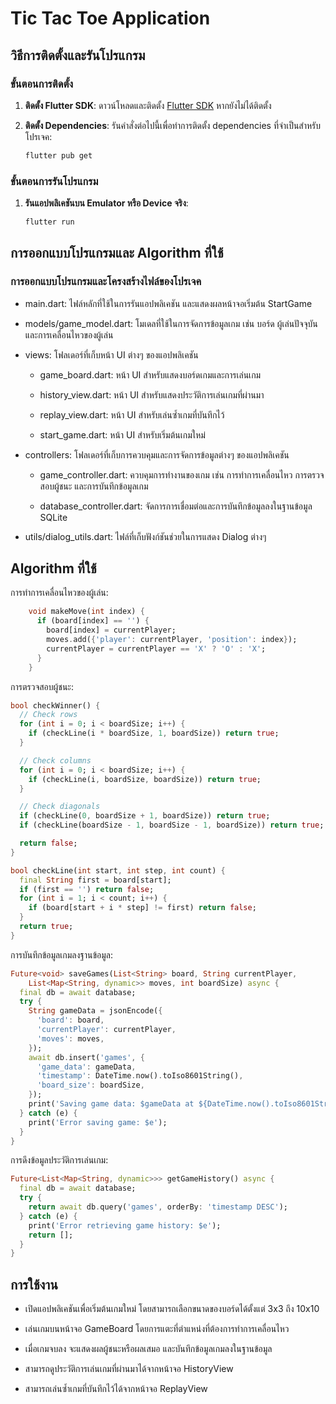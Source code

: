 # Tic Tac Toe Application

## วิธีการติดตั้งและรันโปรแกรม

### ขั้นตอนการติดตั้ง

1. **ติดตั้ง Flutter SDK**:
    ดาวน์โหลดและติดตั้ง [Flutter SDK](https://flutter.dev/docs/get-started/install) หากยังไม่ได้ติดตั้ง

2. **ติดตั้ง Dependencies**:
    รันคำสั่งต่อไปนี้เพื่อทำการติดตั้ง dependencies ที่จำเป็นสำหรับโปรเจค:
    ```bash
    flutter pub get
    ```

### ขั้นตอนการรันโปรแกรม

1. **รันแอปพลิเคชันบน Emulator หรือ Device จริง**:
    ```bash
    flutter run
    ```

## การออกแบบโปรแกรมและ Algorithm ที่ใช้

### การออกแบบโปรแกรมและโครงสร้างไฟล์ของโปรเจค

  * main.dart: ไฟล์หลักที่ใช้ในการรันแอปพลิเคชัน และแสดงผลหน้าจอเริ่มต้น StartGame
    
  * models/game_model.dart: โมเดลที่ใช้ในการจัดการข้อมูลเกม เช่น บอร์ด ผู้เล่นปัจจุบัน และการเคลื่อนไหวของผู้เล่น
    
  * views: โฟลเดอร์ที่เก็บหน้า UI ต่างๆ ของแอปพลิเคชัน
    
    * game_board.dart: หน้า UI สำหรับแสดงบอร์ดเกมและการเล่นเกม
      
    * history_view.dart: หน้า UI สำหรับแสดงประวัติการเล่นเกมที่ผ่านมา
      
    * replay_view.dart: หน้า UI สำหรับเล่นซ้ำเกมที่บันทึกไว้
      
    * start_game.dart: หน้า UI สำหรับเริ่มต้นเกมใหม่
      
  * controllers: โฟลเดอร์ที่เก็บการควบคุมและการจัดการข้อมูลต่างๆ ของแอปพลิเคชัน
    
    * game_controller.dart: ควบคุมการทำงานของเกม เช่น การทำการเคลื่อนไหว การตรวจสอบผู้ชนะ และการบันทึกข้อมูลเกม
      
    * database_controller.dart: จัดการการเชื่อมต่อและการบันทึกข้อมูลลงในฐานข้อมูล SQLite
      
  * utils/dialog_utils.dart: ไฟล์ที่เก็บฟังก์ชันช่วยในการแสดง Dialog ต่างๆ

## Algorithm ที่ใช้
  การทำการเคลื่อนไหวของผู้เล่น:
```dart
    void makeMove(int index) {
      if (board[index] == '') {
        board[index] = currentPlayer;
        moves.add({'player': currentPlayer, 'position': index});
        currentPlayer = currentPlayer == 'X' ? 'O' : 'X';
      }
    }
```
  การตรวจสอบผู้ชนะ:
```dart
bool checkWinner() {
  // Check rows
  for (int i = 0; i < boardSize; i++) {
    if (checkLine(i * boardSize, 1, boardSize)) return true;
  }

  // Check columns
  for (int i = 0; i < boardSize; i++) {
    if (checkLine(i, boardSize, boardSize)) return true;
  }

  // Check diagonals
  if (checkLine(0, boardSize + 1, boardSize)) return true;
  if (checkLine(boardSize - 1, boardSize - 1, boardSize)) return true;

  return false;
}

bool checkLine(int start, int step, int count) {
  final String first = board[start];
  if (first == '') return false;
  for (int i = 1; i < count; i++) {
    if (board[start + i * step] != first) return false;
  }
  return true;
}
```
  การบันทึกข้อมูลเกมลงฐานข้อมูล:
```dart
Future<void> saveGames(List<String> board, String currentPlayer,
    List<Map<String, dynamic>> moves, int boardSize) async {
  final db = await database;
  try {
    String gameData = jsonEncode({
      'board': board,
      'currentPlayer': currentPlayer,
      'moves': moves,
    });
    await db.insert('games', {
      'game_data': gameData,
      'timestamp': DateTime.now().toIso8601String(),
      'board_size': boardSize,
    });
    print('Saving game data: $gameData at ${DateTime.now().toIso8601String()}, Board size: $boardSize');
  } catch (e) {
    print('Error saving game: $e');
  }
}
```
  การดึงข้อมูลประวัติการเล่นเกม:
```dart
Future<List<Map<String, dynamic>>> getGameHistory() async {
  final db = await database;
  try {
    return await db.query('games', orderBy: 'timestamp DESC');
  } catch (e) {
    print('Error retrieving game history: $e');
    return [];
  }
}
```

## การใช้งาน
* เปิดแอปพลิเคชันเพื่อเริ่มต้นเกมใหม่ โดยสามารถเลือกขนาดของบอร์ดได้ตั้งแต่ 3x3 ถึง 10x10
  
* เล่นเกมบนหน้าจอ GameBoard โดยการแตะที่ตำแหน่งที่ต้องการทำการเคลื่อนไหว
  
* เมื่อเกมจบลง จะแสดงผลผู้ชนะหรือผลเสมอ และบันทึกข้อมูลเกมลงในฐานข้อมูล
  
* สามารถดูประวัติการเล่นเกมที่ผ่านมาได้จากหน้าจอ HistoryView
  
* สามารถเล่นซ้ำเกมที่บันทึกไว้ได้จากหน้าจอ ReplayView
